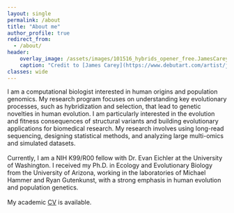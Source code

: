 ```yaml
---
layout: single
permalink: /about
title: "About me"
author_profile: true
redirect_from: 
  - /about/
header:
    overlay_image: /assets/images/101516_hybrids_opener_free.JamesCarey.v2.png
    caption: "Credit to [James Carey](https://www.debutart.com/artist/james-carey)"
classes: wide
---
```


I am a computational biologist interested in human origins and population genomics. My research program focuses on understanding key evolutionary processes, such as hybridization and selection, that lead to genetic novelties in human evolution. I am particularly interested in the evolution and fitness consequences of structural variants and building evolutionary applications for biomedical research. My research involves using long-read sequencing, designing statistical methods, and analyzing large multi-omics and simulated datasets.<br/><br/>Currently, I am a NIH K99/R00 fellow with Dr. Evan Eichler at the University of Washington. I received my Ph.D. in Ecology and Evolutionary Biology from the University of Arizona, working in the laboratories of Michael Hammer and Ryan Gutenkunst, with a strong emphasis in human evolution and population genetics.<br/><br/>My academic [CV](assets/docs/CV_PingHsunHsieh202103.pdf) is available.

